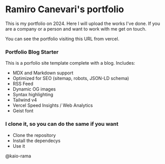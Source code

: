 # Ramiro Canevari's portfolio

This is my portfolio on 2024. Here I will upload the works I've done.
If you are a company or a person and want to work with me get on touch.

You can see the portfolio visiting this URL from vercel.

### Portfolio Blog Starter

This is a porfolio site template complete with a blog. Includes:

- MDX and Markdown support
- Optimized for SEO (sitemap, robots, JSON-LD schema)
- RSS Feed
- Dynamic OG images
- Syntax highlighting
- Tailwind v4
- Vercel Speed Insights / Web Analytics
- Geist font


### I clone it, so you can do the same if you want

- Clone the repository
- Install the dependecys
- Use it

@kaio-rama

